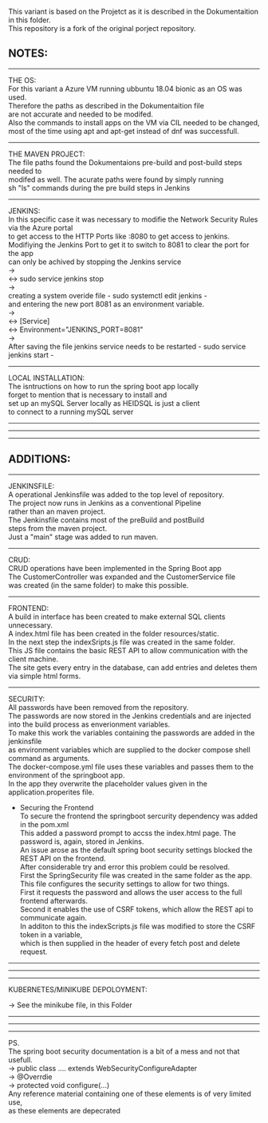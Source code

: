 This variant is based on the Projetct as it is described in the Dokumentaition in this folder. </br>
This repository is a fork of the original porject repository. 

NOTES: 
- 
 ____________
THE OS: </br>
For this variant a Azure VM running ubbuntu 18.04 bionic as an OS was used. </br>
Therefore the paths as described in the Dokumentaition file </br>
are not accurate and needed to be modifed.  </br>
Also the commands to install apps on the VM via CIL needed to be changed, </br>
most of the time using apt and apt-get instead of dnf was successfull. </br>
____________
THE MAVEN PROJECT: </br>
The file paths found the Dokumentaions pre-build and post-build steps needed to </br>
modifed as well. The acurate paths were found by simply running </br>
 sh "ls" commands during the pre build steps in Jenkins </br>
___________
JENKINS: </br>
In this specific case it was necessary to modifie the Network Security Rules via the Azure portal </br>
to get access to the HTTP Ports like :8080 to get access to jenkins. </br>
Modifiying the Jenkins Port to get it to switch to 8081 to clear the port for the app </br>
can only be achived by stopping the Jenkins service </br> 
-> </br>
<-> sudo service jenkins stop  </br>
-> </br>
creating a system overide file - sudo systemctl edit jenkins - </br>
 and entering the new port 8081 as an environment variable.</br>
-> </br>
<->  [Service] </br>
<-> Environment="JENKINS_PORT=8081" </br>
-> </br>
After saving the file jenkins service needs to be restarted  - sudo service jenkins start - 
______________
LOCAL INSTALLATION: </br>
The isntructions on how to run the spring boot app locally </br>
forget to mention that is necessary to install and </br>
set up an mySQL Server locally as HEIDSQL is just a client </br>
 to connect to a running mySQL server </br>
______________
______________
______________
ADDITIONS:
-
______________
JENKINSFILE: </br>
A operational Jenkinsfile was added to the top level of repository. </br>
The project now runs in Jenkins as a conventional Pipeline </br>
rather than an maven project. </br>
The Jenkinsfile contains most of the preBuild and postBuild </br>
steps from the maven project. </br>
Just a "main" stage was added to run maven. </br>
_____________
CRUD:</br>
CRUD operations have been implemented in the Spring Boot app </br>
The CustomerController was expanded and the CustomerService file </br>
was created (in the same folder) to make this possible. </br>
 ____________
FRONTEND:</br>
A build in interface has been created to make external SQL clients unnecessary.</br>
A index.html file has been created in the folder resources/static. </br>
In the next step the indexSripts.js file was created in the same folder. </br>
This JS file contains the basic REST API to allow communication with the client machine.</br>
The site gets every entry in the database, can add entries and deletes them via simple html forms.
_________________
SECURITY: </br>
All passwords have been removed from the repository.</br>
The passwords are now stored in the Jenkins credentials and are injected </br>
into the build process as enverionment variables.</br>
To make this work the variables containing the passwords are added in the jenkinsfile</br>
as environment variables which are supplied to the docker compose shell command as arguments. </br>
The docker-compose.yml file uses these variables and passes them to the environment of the springboot app.</br>
In the app they overwrite the placeholder values given in the application.properites file. </br>
- Securing the Frontend </br>
To secure the frontend the springboot sercurity dependency was added in the pom.xml</br>
This added a password prompt to accss the index.html page. The password is, again, stored in Jenkins.</br>
An issue arose as the default spring boot security settings blocked the REST API on the frontend.</br>
After considerable try and error this problem could be resolved.</br>
First the SpringSecurity file was created in the same folder as the app.</br>
This file configures the security settings to allow for two things.</br>
First it requests the password and allows the user access to the full frontend afterwards.</br>
Second it enables the use of CSRF tokens, which allow the REST api to communicate again.</br>
In additon to this the indexScripts.js file was modified to store the CSRF token in a variable,</br>
which is then supplied in the header of every fetch post and delete request.</br>
_________________
_________________
_________________
KUBERNETES/MINIKUBE DEPOLOYMENT:

-> See the minikube file, in this Folder
_________________
_________________
_________________
 PS.</br>
The spring boot security documentation is a bit of a mess and not that usefull.</br>
-> public class .... extends WebSecurityConfigureAdapter </br>
-> @Overrdie </br>
-> protected void configure(...) </br>
Any reference material containing one of these elements is of very limited use,</br>
as these elements are depecrated
